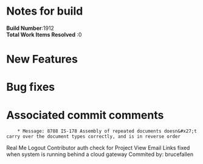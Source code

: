 # Notes for build
**Build Number**:1912   
**Total Work Items Resolved** :0

#  New Features

#  Bug fixes


#  Associated commit comments
        * Message: 8788 IS-178 Assembly of repeated documents doesn&#x27;t carry over the document types correctly, and is in reverse order

Real Me Logout
Contributor auth check for Project View
Email Links fixed when system is running behind a cloud gateway   Commited by: brucefallen

